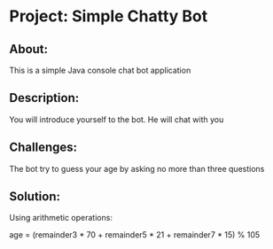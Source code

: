 # Project: Simple Chatty Bot


## About:

This is a simple Java console chat bot application


## Description:

You will introduce yourself to the bot. He will chat with you


## Challenges:

The bot try to guess your age by asking no more than three questions

## Solution:

Using arithmetic operations:

age = (remainder3 * 70 + remainder5 * 21 + remainder7 * 15) % 105